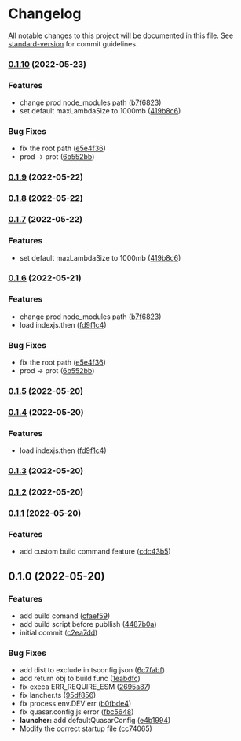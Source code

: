 # Changelog

All notable changes to this project will be documented in this file. See [standard-version](https://github.com/conventional-changelog/standard-version) for commit guidelines.

### [0.1.10](https://github.com/dongwa/vercel-quasar/compare/v0.1.5...v0.1.10) (2022-05-23)


### Features

* change prod node_modules path ([b7f6823](https://github.com/dongwa/vercel-quasar/commit/b7f68230e4c991b264a44f3594a0580ed6d6a5fe))
* set default maxLambdaSize to 1000mb ([419b8c6](https://github.com/dongwa/vercel-quasar/commit/419b8c616c5436492a8402f1228c0ea7025438fc))


### Bug Fixes

* fix the root path ([e5e4f36](https://github.com/dongwa/vercel-quasar/commit/e5e4f36a0ed7433f50ac3d1b29246a80a76d5bc5))
* prod -> prot ([6b552bb](https://github.com/dongwa/vercel-quasar/commit/6b552bbb71f3ab0e1f659fc9e2eea1eb2ed4857e))

### [0.1.9](https://github.com/dongwa/vercel-quasar/compare/v0.1.8...v0.1.9) (2022-05-22)

### [0.1.8](https://github.com/dongwa/vercel-quasar/compare/v0.1.7...v0.1.8) (2022-05-22)

### [0.1.7](https://github.com/dongwa/vercel-quasar/compare/v0.1.6...v0.1.7) (2022-05-22)


### Features

* set default maxLambdaSize to 1000mb ([419b8c6](https://github.com/dongwa/vercel-quasar/commit/419b8c616c5436492a8402f1228c0ea7025438fc))

### [0.1.6](https://github.com/dongwa/vercel-quasar/compare/v0.1.1...v0.1.6) (2022-05-21)


### Features

* change prod node_modules path ([b7f6823](https://github.com/dongwa/vercel-quasar/commit/b7f68230e4c991b264a44f3594a0580ed6d6a5fe))
* load indexjs.then ([fd9f1c4](https://github.com/dongwa/vercel-quasar/commit/fd9f1c4ed0b2962566a1538c6c91468340a3a557))


### Bug Fixes

* fix the root path ([e5e4f36](https://github.com/dongwa/vercel-quasar/commit/e5e4f36a0ed7433f50ac3d1b29246a80a76d5bc5))
* prod -> prot ([6b552bb](https://github.com/dongwa/vercel-quasar/commit/6b552bbb71f3ab0e1f659fc9e2eea1eb2ed4857e))

### [0.1.5](https://github.com/dongwa/vercel-quasar/compare/v0.1.4...v0.1.5) (2022-05-20)

### [0.1.4](https://github.com/dongwa/vercel-quasar/compare/v0.1.3...v0.1.4) (2022-05-20)


### Features

* load indexjs.then ([fd9f1c4](https://github.com/dongwa/vercel-quasar/commit/fd9f1c4ed0b2962566a1538c6c91468340a3a557))

### [0.1.3](https://github.com/dongwa/vercel-quasar/compare/v0.1.2...v0.1.3) (2022-05-20)

### [0.1.2](https://github.com/dongwa/vercel-quasar/compare/v0.1.1...v0.1.2) (2022-05-20)

### [0.1.1](https://github.com/dongwa/vercel-quasar/compare/v0.1.0...v0.1.1) (2022-05-20)


### Features

* add custom build command feature ([cdc43b5](https://github.com/dongwa/vercel-quasar/commit/cdc43b586226164fd92dcb32aa10e4c66d42728b))

## 0.1.0 (2022-05-20)


### Features

* add build comand ([cfaef59](https://github.com/dongwa/vercel-quasar/commit/cfaef592d15e49a425d2e6acf8fffa77880bfa86))
* add build script before publlish ([4487b0a](https://github.com/dongwa/vercel-quasar/commit/4487b0a4c1e55b94fab2d655238ddb3237d334eb))
* initial commit ([c2ea7dd](https://github.com/dongwa/vercel-quasar/commit/c2ea7dd1bb98772913e6a195ce5ec540141b8e1e))


### Bug Fixes

* add dist to exclude in tsconfig.json ([6c7fabf](https://github.com/dongwa/vercel-quasar/commit/6c7fabf5054eea787e4fda8df8d0f66f6608db95))
* add return obj to build func ([1eabdfc](https://github.com/dongwa/vercel-quasar/commit/1eabdfc0bca7ade5476ba4eb3b307ee1e4b6eaf6))
* fix execa ERR_REQUIRE_ESM ([2695a87](https://github.com/dongwa/vercel-quasar/commit/2695a87b2475a7c23a02b0c528eda908fddb1556))
* fix lancher.ts ([95df856](https://github.com/dongwa/vercel-quasar/commit/95df856f0a37048301218cf98b842e651b4bff91))
* fix process.env.DEV err ([b0fbde4](https://github.com/dongwa/vercel-quasar/commit/b0fbde498e038c83b7aef5e8aa7827cff167a417))
* fix quasar.config.js error ([fbc5648](https://github.com/dongwa/vercel-quasar/commit/fbc5648ca7d5b7e464a4ea2edc2ddb8072b6306d))
* **launcher:** add defaultQuasarConfig ([e4b1994](https://github.com/dongwa/vercel-quasar/commit/e4b19948e6ee39940ca393ec9a65d3c5ad8031de))
* Modify the correct startup file ([cc74065](https://github.com/dongwa/vercel-quasar/commit/cc740655a11724b978dea3b0cd5f789e1b5908f6))
